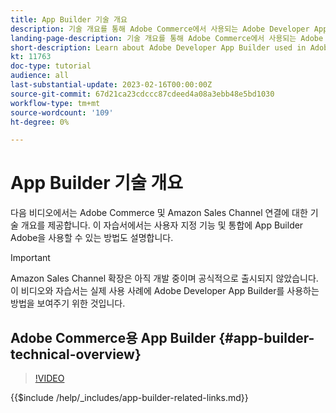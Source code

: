 ```yaml
---
title: App Builder 기술 개요
description: 기술 개요를 통해 Adobe Commerce에서 사용되는 Adobe Developer App Builder에 대해 알아봅니다
landing-page-description: 기술 개요를 통해 Adobe Commerce에서 사용되는 Adobe Developer App Builder에 대해 알아봅니다
short-description: Learn about Adobe Developer App Builder used in Adobe Commerce with a technical overview
kt: 11763
doc-type: tutorial
audience: all
last-substantial-update: 2023-02-16T00:00:00Z
source-git-commit: 67d21ca23cdccc87cdeed4a08a3ebb48e5bd1030
workflow-type: tm+mt
source-wordcount: '109'
ht-degree: 0%

---
```



# App Builder 기술 개요

다음 비디오에서는 Adobe Commerce 및 Amazon Sales Channel 연결에 대한 기술 개요를 제공합니다. 이 자습서에서는 사용자 지정 기능 및 통합에 App Builder Adobe을 사용할 수 있는 방법도 설명합니다.

>[!IMPORTANT]
>
>Amazon Sales Channel 확장은 아직 개발 중이며 공식적으로 출시되지 않았습니다.  이 비디오와 자습서는 실제 사용 사례에 Adobe Developer App Builder를 사용하는 방법을 보여주기 위한 것입니다.


## Adobe Commerce용 App Builder {#app-builder-technical-overview}

>[!VIDEO](https://video.tv.adobe.com/v/3413512)

{{$include /help/_includes/app-builder-related-links.md}}
